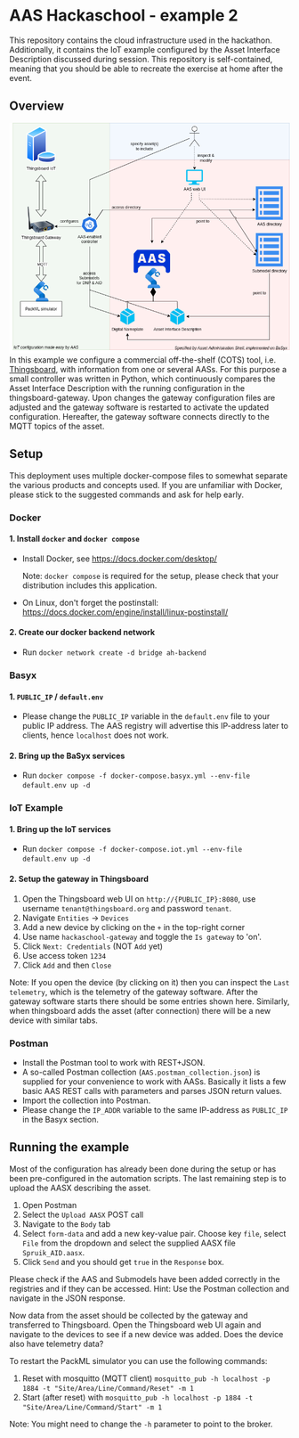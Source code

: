 # AAS Hackaschool - example 2
This repository contains the cloud infrastructure used in the hackathon.
Additionally, it contains the IoT example configured by the Asset Interface Description discussed during session.
This repository is self-contained, meaning that you should be able to recreate the exercise at home after the event.

## Overview
![Schematic overview](img/overview.png)
In this example we configure a commercial off-the-shelf (COTS) tool, i.e. [Thingsboard](thingsboard.io), with information from one or several AASs.
For this purpose a small controller was written in Python, which continuously compares the Asset Interface Description with the running configuration in the thingsboard-gateway.
Upon changes the gateway configuration files are adjusted and the gateway software is restarted to activate the updated configuration.
Hereafter, the gateway software connects directly to the MQTT topics of the asset.


## Setup
This deployment uses multiple docker-compose files to somewhat separate the various products and concepts used.
If you are unfamiliar with Docker, please stick to the suggested commands and ask for help early.

### Docker
#### 1. Install `docker` and `docker compose`
* Install Docker, see https://docs.docker.com/desktop/

  Note: `docker compose` is required for the setup, please check that your distribution includes this application.
* On Linux, don't forget the postinstall: https://docs.docker.com/engine/install/linux-postinstall/
#### 2. Create our docker backend network
* Run `docker network create -d bridge ah-backend`


### Basyx
#### 1. `PUBLIC_IP` / `default.env`
* Please change the `PUBLIC_IP` variable in the `default.env` file to your public IP address.
  The AAS registry will advertise this IP-address later to clients, hence `localhost` does not work.
#### 2. Bring up the BaSyx services
* Run `docker compose -f docker-compose.basyx.yml --env-file default.env up -d`

### IoT Example
#### 1. Bring up the IoT services
* Run `docker compose -f docker-compose.iot.yml --env-file default.env up -d`

#### 2. Setup the gateway in Thingsboard
1. Open the Thingsboard web UI on `http://{PUBLIC_IP}:8080`, use username `tenant@thingsboard.org` and password `tenant`.
2. Navigate `Entities` -> `Devices`
3. Add a new device by clicking on the `+` in the top-right corner
4. Use name `hackaschool-gateway` and toggle the `Is gateway` to 'on'.
5. Click `Next: Credentials` (NOT `Add` yet)
6. Use access token `1234`
7. Click `Add` and then `Close` 

Note: If you open the device (by clicking on it) then you can inspect the `Last telemetry`, which is the telemetry of the gateway software.
After the gateway software starts there should be some entries shown here.
Similarly, when thingsboard adds the asset (after connection) there will be a new device with similar tabs.

### Postman
* Install the Postman tool to work with REST+JSON. 
* A so-called Postman collection (`AAS.postman_collection.json`) is supplied for your convenience to work with AASs. Basically it lists a few basic AAS REST calls with parameters and parses JSON return values.
* Import the collection into Postman.
* Please change the `IP_ADDR` variable to the same IP-address as `PUBLIC_IP` in the Basyx section.

## Running the example
Most of the configuration has already been done during the setup or has been pre-configured in the automation scripts.
The last remaining step is to upload the AASX describing the asset.

1. Open Postman
2. Select the `Upload AASX` POST call
3. Navigate to the `Body` tab
4. Select `form-data` and add a new key-value pair. Choose key `file`, select `File` from the dropdown and select the supplied AASX file `Spruik_AID.aasx`.
5. Click `Send` and you should get `true` in the `Response` box.

Please check if the AAS and Submodels have been added correctly in the registries and if they can be accessed.
Hint: Use the Postman collection and navigate in the JSON response.

Now data from the asset should be collected by the gateway and transferred to Thingsboard.
Open the Thingsboard web UI again and navigate to the devices to see if a new device was added.
Does the device also have telemetry data?

To restart the PackML simulator you can use the following commands:
1. Reset with mosquitto (MQTT client) `mosquitto_pub -h localhost -p 1884 -t "Site/Area/Line/Command/Reset" -m 1`
2. Start (after reset) with `mosquitto_pub -h localhost -p 1884 -t "Site/Area/Line/Command/Start" -m 1`

Note: You might need to change the `-h` parameter to point to the broker.
